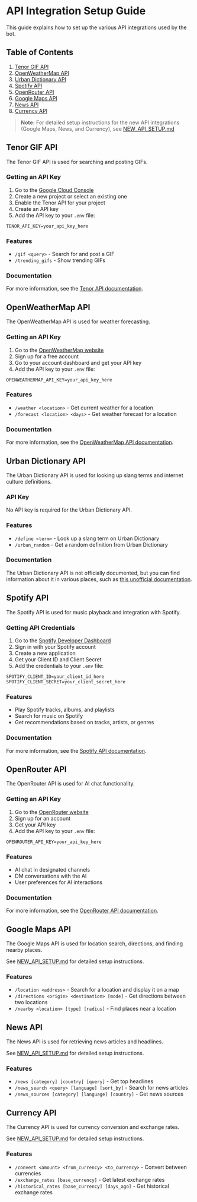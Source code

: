 # API Integration Setup Guide

This guide explains how to set up the various API integrations used by the bot.

## Table of Contents

1. [Tenor GIF API](#tenor-gif-api)
2. [OpenWeatherMap API](#openweathermap-api)
3. [Urban Dictionary API](#urban-dictionary-api)
4. [Spotify API](#spotify-api)
5. [OpenRouter API](#openrouter-api)
6. [Google Maps API](#google-maps-api)
7. [News API](#news-api)
8. [Currency API](#currency-api)

> **Note:** For detailed setup instructions for the new API integrations (Google Maps, News, and Currency), see [NEW_API_SETUP.md](NEW_API_SETUP.md)

## Tenor GIF API

The Tenor GIF API is used for searching and posting GIFs.

### Getting an API Key

1. Go to the [Google Cloud Console](https://console.cloud.google.com/)
2. Create a new project or select an existing one
3. Enable the Tenor API for your project
4. Create an API key
5. Add the API key to your `.env` file:

```
TENOR_API_KEY=your_api_key_here
```

### Features

- `/gif <query>` - Search for and post a GIF
- `/trending_gifs` - Show trending GIFs

### Documentation

For more information, see the [Tenor API documentation](https://developers.google.com/tenor/guides/quickstart).

## OpenWeatherMap API

The OpenWeatherMap API is used for weather forecasting.

### Getting an API Key

1. Go to the [OpenWeatherMap website](https://openweathermap.org/)
2. Sign up for a free account
3. Go to your account dashboard and get your API key
4. Add the API key to your `.env` file:

```
OPENWEATHERMAP_API_KEY=your_api_key_here
```

### Features

- `/weather <location>` - Get current weather for a location
- `/forecast <location> <days>` - Get weather forecast for a location

### Documentation

For more information, see the [OpenWeatherMap API documentation](https://openweathermap.org/api).

## Urban Dictionary API

The Urban Dictionary API is used for looking up slang terms and internet culture definitions.

### API Key

No API key is required for the Urban Dictionary API.

### Features

- `/define <term>` - Look up a slang term on Urban Dictionary
- `/urban_random` - Get a random definition from Urban Dictionary

### Documentation

The Urban Dictionary API is not officially documented, but you can find information about it in various places, such as [this unofficial documentation](https://github.com/zdict/zdict/wiki/Urban-dictionary-API-documentation).

## Spotify API

The Spotify API is used for music playback and integration with Spotify.

### Getting API Credentials

1. Go to the [Spotify Developer Dashboard](https://developer.spotify.com/dashboard/)
2. Sign in with your Spotify account
3. Create a new application
4. Get your Client ID and Client Secret
5. Add the credentials to your `.env` file:

```
SPOTIFY_CLIENT_ID=your_client_id_here
SPOTIFY_CLIENT_SECRET=your_client_secret_here
```

### Features

- Play Spotify tracks, albums, and playlists
- Search for music on Spotify
- Get recommendations based on tracks, artists, or genres

### Documentation

For more information, see the [Spotify API documentation](https://developer.spotify.com/documentation/web-api/).

## OpenRouter API

The OpenRouter API is used for AI chat functionality.

### Getting an API Key

1. Go to the [OpenRouter website](https://openrouter.ai/)
2. Sign up for an account
3. Get your API key
4. Add the API key to your `.env` file:

```
OPENROUTER_API_KEY=your_api_key_here
```

### Features

- AI chat in designated channels
- DM conversations with the AI
- User preferences for AI interactions

### Documentation

For more information, see the [OpenRouter API documentation](https://openrouter.ai/docs).

## Google Maps API

The Google Maps API is used for location search, directions, and finding nearby places.

See [NEW_API_SETUP.md](NEW_API_SETUP.md#google-maps-api) for detailed setup instructions.

### Features

- `/location <address>` - Search for a location and display it on a map
- `/directions <origin> <destination> [mode]` - Get directions between two locations
- `/nearby <location> [type] [radius]` - Find places near a location

## News API

The News API is used for retrieving news articles and headlines.

See [NEW_API_SETUP.md](NEW_API_SETUP.md#news-api) for detailed setup instructions.

### Features

- `/news [category] [country] [query]` - Get top headlines
- `/news_search <query> [language] [sort_by]` - Search for news articles
- `/news_sources [category] [language] [country]` - Get news sources

## Currency API

The Currency API is used for currency conversion and exchange rates.

See [NEW_API_SETUP.md](NEW_API_SETUP.md#currency-api) for detailed setup instructions.

### Features

- `/convert <amount> <from_currency> <to_currency>` - Convert between currencies
- `/exchange_rates [base_currency]` - Get latest exchange rates
- `/historical_rates [base_currency] [days_ago]` - Get historical exchange rates
